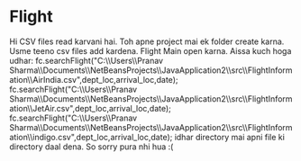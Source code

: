 # Flight
Hi
CSV files read karvani hai. Toh apne project mai ek folder create karna. Usme teeno csv files add kardena. Flight Main open karna.
Aissa kuch hoga udhar:
fc.searchFlight("C:\\\\Users\\\\Pranav Sharma\\\\Documents\\\\NetBeansProjects\\\\JavaApplication2\\\\src\\\\FlightInformation\\\\AirIndia.csv",dept_loc,arrival_loc,date);
fc.searchFlight("C:\\\\Users\\\\Pranav Sharma\\\\Documents\\\\NetBeansProjects\\\\JavaApplication2\\\\src\\\\FlightInformation\\\\JetAir.csv",dept_loc,arrival_loc,date);
fc.searchFlight("C:\\\\Users\\\\Pranav Sharma\\\\Documents\\\\NetBeansProjects\\\\JavaApplication2\\\\src\\\\FlightInformation\\\\indigo.csv",dept_loc,arrival_loc,date);
idhar directory mai apni file ki directory daal dena.
So sorry pura nhi hua :(
        
